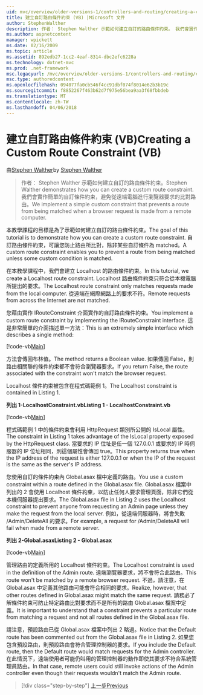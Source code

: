 ```yaml
---
uid: mvc/overview/older-versions-1/controllers-and-routing/creating-a-custom-route-constraint-vb
title: 建立自訂路由條件約束 (VB) |Microsoft 文件
author: StephenWalther
description: 作者： Stephen Walther 示範如何建立自訂的路由條件約束。 我們會實作簡單的自訂條件約束可以防止路由相符 w...
ms.author: aspnetcontent
manager: wpickett
ms.date: 02/16/2009
ms.topic: article
ms.assetid: 892edb27-1cc2-4eaf-8314-dbc2efc6228a
ms.technology: dotnet-mvc
ms.prod: .net-framework
msc.legacyurl: /mvc/overview/older-versions-1/controllers-and-routing/creating-a-custom-route-constraint-vb
msc.type: authoredcontent
ms.openlocfilehash: 094077fa0cb546f4cc91dbf074f8014e62b3b19c
ms.sourcegitcommit: f8852267f463b62d7f975e56bea9aa3f68fbbdeb
ms.translationtype: MT
ms.contentlocale: zh-TW
ms.lasthandoff: 04/06/2018
---
```

<a name="creating-a-custom-route-constraint-vb"></a><span data-ttu-id="05056-104">建立自訂路由條件約束 (VB)</span><span class="sxs-lookup"><span data-stu-id="05056-104">Creating a Custom Route Constraint (VB)</span></span>
====================
<span data-ttu-id="05056-105">由[Stephen Walther](https://github.com/StephenWalther)</span><span class="sxs-lookup"><span data-stu-id="05056-105">by [Stephen Walther](https://github.com/StephenWalther)</span></span>

> <span data-ttu-id="05056-106">作者： Stephen Walther 示範如何建立自訂的路由條件約束。</span><span class="sxs-lookup"><span data-stu-id="05056-106">Stephen Walther demonstrates how you can create a custom route constraint.</span></span> <span data-ttu-id="05056-107">我們會實作簡單的自訂條件約束，避免從遠端電腦進行瀏覽器要求的比對路由。</span><span class="sxs-lookup"><span data-stu-id="05056-107">We implement a simple custom constraint that prevents a route from being matched when a browser request is made from a remote computer.</span></span>


<span data-ttu-id="05056-108">本教學課程的目標是為了示範如何建立自訂的路由條件約束。</span><span class="sxs-lookup"><span data-stu-id="05056-108">The goal of this tutorial is to demonstrate how you can create a custom route constraint.</span></span> <span data-ttu-id="05056-109">自訂路由條件約束，可讓您防止路由所比對，除非某些自訂條件為 matched。</span><span class="sxs-lookup"><span data-stu-id="05056-109">A custom route constraint enables you to prevent a route from being matched unless some custom condition is matched.</span></span>

<span data-ttu-id="05056-110">在本教學課程中，我們會建立 Localhost 的路由條件約束。</span><span class="sxs-lookup"><span data-stu-id="05056-110">In this tutorial, we create a Localhost route constraint.</span></span> <span data-ttu-id="05056-111">Localhost 路由條件約束只符合從本機電腦所提出的要求。</span><span class="sxs-lookup"><span data-stu-id="05056-111">The Localhost route constraint only matches requests made from the local computer.</span></span> <span data-ttu-id="05056-112">從遠端在網際網路上的要求不符。</span><span class="sxs-lookup"><span data-stu-id="05056-112">Remote requests from across the Internet are not matched.</span></span>

<span data-ttu-id="05056-113">您藉由實作 IRouteConstraint 介面實作的自訂路由條件約束。</span><span class="sxs-lookup"><span data-stu-id="05056-113">You implement a custom route constraint by implementing the IRouteConstraint interface.</span></span> <span data-ttu-id="05056-114">這是非常簡單的介面描述單一方法：</span><span class="sxs-lookup"><span data-stu-id="05056-114">This is an extremely simple interface which describes a single method:</span></span>

[!code-vb[Main](creating-a-custom-route-constraint-vb/samples/sample1.vb)]

<span data-ttu-id="05056-115">方法會傳回布林值。</span><span class="sxs-lookup"><span data-stu-id="05056-115">The method returns a Boolean value.</span></span> <span data-ttu-id="05056-116">如果傳回 False，則路由相關聯的條件約束都不會符合瀏覽器要求。</span><span class="sxs-lookup"><span data-stu-id="05056-116">If you return False, the route associated with the constraint won't match the browser request.</span></span>

<span data-ttu-id="05056-117">Localhost 條件約束被包含在程式碼範例 1。</span><span class="sxs-lookup"><span data-stu-id="05056-117">The Localhost constraint is contained in Listing 1.</span></span>

<span data-ttu-id="05056-118">**列出 1-LocalhostConstraint.vb**</span><span class="sxs-lookup"><span data-stu-id="05056-118">**Listing 1 - LocalhostConstraint.vb**</span></span>

[!code-vb[Main](creating-a-custom-route-constraint-vb/samples/sample2.vb)]

<span data-ttu-id="05056-119">程式碼範例 1 中的條件約束會利用 HttpRequest 類別所公開的 IsLocal 屬性。</span><span class="sxs-lookup"><span data-stu-id="05056-119">The constraint in Listing 1 takes advantage of the IsLocal property exposed by the HttpRequest class.</span></span> <span data-ttu-id="05056-120">當要求的 IP 位址是任一個 127.0.0.1 或要求的 IP 時伺服器的 IP 位址相同，則這個屬性會傳回 true。</span><span class="sxs-lookup"><span data-stu-id="05056-120">This property returns true when the IP address of the request is either 127.0.0.1 or when the IP of the request is the same as the server's IP address.</span></span>

<span data-ttu-id="05056-121">您使用自訂的條件約束內 Global.asax 檔中定義的路由。</span><span class="sxs-lookup"><span data-stu-id="05056-121">You use a custom constraint within a route defined in the Global.asax file.</span></span> <span data-ttu-id="05056-122">Global.asax 檔案中列出的 2 會使用 Localhost 條件約束，以防止任何人要求管理頁面，除非它們從本機伺服器提出要求。</span><span class="sxs-lookup"><span data-stu-id="05056-122">The Global.asax file in Listing 2 uses the Localhost constraint to prevent anyone from requesting an Admin page unless they make the request from the local server.</span></span> <span data-ttu-id="05056-123">例如，從遠端伺服器時，將會失敗 /Admin/DeleteAll 的要求。</span><span class="sxs-lookup"><span data-stu-id="05056-123">For example, a request for /Admin/DeleteAll will fail when made from a remote server.</span></span>

<span data-ttu-id="05056-124">**列出 2-Global.asax**</span><span class="sxs-lookup"><span data-stu-id="05056-124">**Listing 2 - Global.asax**</span></span>

[!code-vb[Main](creating-a-custom-route-constraint-vb/samples/sample3.vb)]

<span data-ttu-id="05056-125">管理路由的定義所用的 Localhost 條件約束。</span><span class="sxs-lookup"><span data-stu-id="05056-125">The Localhost constraint is used in the definition of the Admin route.</span></span> <span data-ttu-id="05056-126">遠端瀏覽器要求，將不會符合此路由。</span><span class="sxs-lookup"><span data-stu-id="05056-126">This route won't be matched by a remote browser request.</span></span> <span data-ttu-id="05056-127">不過，請注意，在 Global.asax 中定義其他路由可能會符合相同的要求。</span><span class="sxs-lookup"><span data-stu-id="05056-127">Realize, however, that other routes defined in Global.asax might match the same request.</span></span> <span data-ttu-id="05056-128">請務必了解條件約束可防止特定路由比對要求而不是所有的路由 Global.asax 檔案中定義。</span><span class="sxs-lookup"><span data-stu-id="05056-128">It is important to understand that a constraint prevents a particular route from matching a request and not all routes defined in the Global.asax file.</span></span>

<span data-ttu-id="05056-129">請注意，預設路由已從 Global.asax 檔案中列出 2 略過。</span><span class="sxs-lookup"><span data-stu-id="05056-129">Notice that the Default route has been commented out from the Global.asax file in Listing 2.</span></span> <span data-ttu-id="05056-130">如果您包含預設路由，則預設路由會符合管理控制器的要求。</span><span class="sxs-lookup"><span data-stu-id="05056-130">If you include the Default route, then the Default route would match requests for the Admin controller.</span></span> <span data-ttu-id="05056-131">在此情況下，遠端使用者可能仍叫用的管理控制器的動作即使其要求不符合系統管理員路由。</span><span class="sxs-lookup"><span data-stu-id="05056-131">In that case, remote users could still invoke actions of the Admin controller even though their requests wouldn't match the Admin route.</span></span>

> [!div class="step-by-step"]
> [<span data-ttu-id="05056-132">上一步</span><span class="sxs-lookup"><span data-stu-id="05056-132">Previous</span></span>](creating-a-route-constraint-vb.md)
